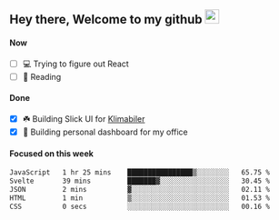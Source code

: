 ## Hey there, Welcome to my github <img src="https://media.giphy.com/media/hvRJCLFzcasrR4ia7z/giphy.gif" width="25px">

#### Now
- [ ] 💻 Trying to figure out React
- [ ] 📕 Reading

#### Done
- [x] ☘️ Building Slick UI for [Klimabiler](https://klimabiler.dk)
- [x] 🚀 Building personal dashboard for my office
 
 #### Focused on this week
<!--START_SECTION:waka-->

```txt
JavaScript   1 hr 25 mins    ████████████████▒░░░░░░░░   65.75 %
Svelte       39 mins         ███████▓░░░░░░░░░░░░░░░░░   30.45 %
JSON         2 mins          ▓░░░░░░░░░░░░░░░░░░░░░░░░   02.11 %
HTML         1 min           ▒░░░░░░░░░░░░░░░░░░░░░░░░   01.53 %
CSS          0 secs          ░░░░░░░░░░░░░░░░░░░░░░░░░   00.16 %
```

<!--END_SECTION:waka-->

